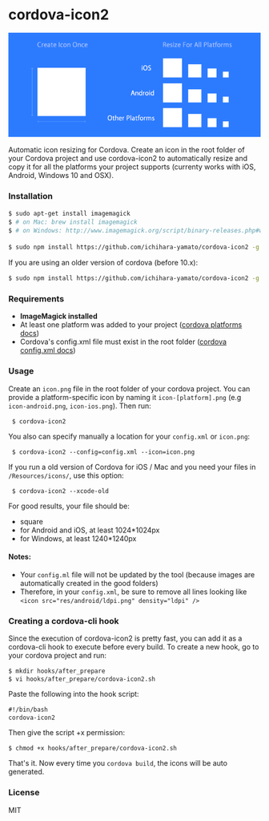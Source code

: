 # cordova-icon2

<img src="cordova-icon2-resize.png"/>

Automatic icon resizing for Cordova. Create an icon in the root folder of your Cordova project and use cordova-icon2 to automatically resize and copy it for all the platforms your project supports (currenty works with iOS, Android, Windows 10 and OSX).

### Installation

```bash
$ sudo apt-get install imagemagick
$ # on Mac: brew install imagemagick
$ # on Windows: http://www.imagemagick.org/script/binary-releases.php#windows (check "Legacy tools")

$ sudo npm install https://github.com/ichihara-yamato/cordova-icon2 -g
```
If you are using an older version of cordova (before 10.x):

```bash
$ sudo npm install https://github.com/ichihara-yamato/cordova-icon2 -g
```

### Requirements

- **ImageMagick installed**
- At least one platform was added to your project ([cordova platforms docs](http://cordova.apache.org/docs/en/edge/guide_platforms_index.md.html#Platform%20Guides))
- Cordova's config.xml file must exist in the root folder ([cordova config.xml docs](http://cordova.apache.org/docs/en/edge/config_ref_index.md.html#The%20config.xml%20File))

### Usage

Create an `icon.png` file in the root folder of your cordova project.
You can provide a platform-specific icon by naming it `icon-[platform].png`
(e.g `icon-android.png`, `icon-ios.png`).
Then run:

     $ cordova-icon2

You also can specify manually a location for your `config.xml` or `icon.png`:

     $ cordova-icon2 --config=config.xml --icon=icon.png

If you run a old version of Cordova for iOS / Mac and you need your files in `/Resources/icons/`, use this option:

     $ cordova-icon2 --xcode-old

For good results, your file should be:

- square
- for Android and iOS, at least 1024\*1024px
- for Windows, at least 1240\*1240px

#### Notes:

- Your `config.ml` file will not be updated by the tool (because images are automatically created in the good folders)
- Therefore, in your `config.xml`, be sure to remove all lines looking like `<icon src="res/android/ldpi.png" density="ldpi" />`

### Creating a cordova-cli hook

Since the execution of cordova-icon2 is pretty fast, you can add it as a cordova-cli hook to execute before every build.
To create a new hook, go to your cordova project and run:

    $ mkdir hooks/after_prepare
    $ vi hooks/after_prepare/cordova-icon2.sh

Paste the following into the hook script:

    #!/bin/bash
    cordova-icon2

Then give the script +x permission:

    $ chmod +x hooks/after_prepare/cordova-icon2.sh

That's it. Now every time you `cordova build`, the icons will be auto generated.

### License

MIT

